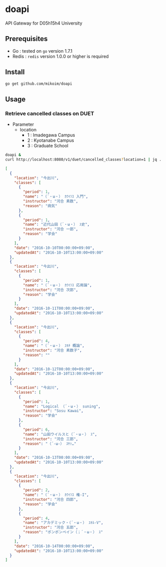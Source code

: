 # doapi
API Gateway for D05h15h4 University

## Prerequisites

* Go : tested on `go` version 1.7.1
* Redis : `redis` version 1.0.0 or higher is required

## Install

```bash
go get github.com/mikoim/doapi
```

## Usage

### Retrieve cancelled classes on DUET

* Parameter
  * location
    * 1 : Imadegawa Campus
    * 2 : Kyotanabe Campus
    * 3 : Graduate School

```bash
doapi &
curl http://localhost:8080/v1/duet/cancelled_classes?location=1 | jq .
```

```json
[
  {
    "location": "今出川",
    "classes": [
      {
        "period": 1,
        "name": "（´・ω・） ｶﾜｲｿｽ 入門",
        "instructor": "河合 素数",
        "reason": "病気"
      },
      {
        "period": 1,
        "name": "近代山田（´・ω・） ｽ史",
        "instructor": "河合 一郎",
        "reason": "学会"
      }
    ],
    "date": "2016-10-10T00:00:00+09:00",
    "updatedAt": "2016-10-10T13:00:00+09:00"
  },
  {
    "location": "今出川",
    "classes": [
      {
        "period": 1,
        "name": "（´・ω・） ｶﾜｲｿｽ 応用論",
        "instructor": "河合 次郎",
        "reason": "学会"
      }
    ],
    "date": "2016-10-11T00:00:00+09:00",
    "updatedAt": "2016-10-10T13:00:00+09:00"
  },
  {
    "location": "今出川",
    "classes": [
      {
        "period": 4,
        "name": "（´・ω・） ｽﾓﾁ 概論",
        "instructor": "河合 素数子",
        "reason": ""
      }
    ],
    "date": "2016-10-12T00:00:00+09:00",
    "updatedAt": "2016-10-10T13:00:00+09:00"
  },
  {
    "location": "今出川",
    "classes": [
      {
        "period": 1,
        "name": "Logical （´・ω・） suning",
        "instructor": "Sosu Kawai",
        "reason": "学会"
      },
      {
        "period": 6,
        "name": "山田ウイルスと（´・ω・） ｽ",
        "instructor": "河合 三郎",
        "reason": "（´-ω-） ｽﾔｧ…"
      }
    ],
    "date": "2016-10-13T00:00:00+09:00",
    "updatedAt": "2016-10-10T13:00:00+09:00"
  },
  {
    "location": "今出川",
    "classes": [
      {
        "period": 2,
        "name": "（´・ω・） ｶﾜｲｿｽ 権-I",
        "instructor": "河合 四郎",
        "reason": "学会"
      },
      {
        "period": 4,
        "name": "アカデミック・（´・ω・） ｽｷﾙ-V",
        "instructor": "河合 五郎",
        "reason": "ポンポンペイン（；´・ω・） ｽ"
      }
    ],
    "date": "2016-10-14T00:00:00+09:00",
    "updatedAt": "2016-10-10T13:00:00+09:00"
  }
]
```
